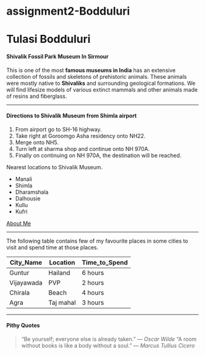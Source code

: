# assignment2-Bodduluri
# Tulasi Bodduluri
#### Shivalik Fossil Park Museum In Sirmour
This is one of the most **famous museums in India** has an extensive collection of fossils and skeletons of prehistoric animals. These animals were mostly native to **Shivaliks** and surrounding geological formations. We will find lifesize models of various extinct mammals and other animals made of resins and fiberglass.

---

#### Directions to Shivalik Museum from Shimla airport
1. From airport go to SH-16 highway.
2. Take right at Goroomgo Asha residency onto NH22.
3. Merge onto NH5.
4. Turn left at sharma shop and continue onto NH 970A.
5. Finally on continuing on NH 970A, the destination will be reached.

Nearest locations to Shivalik Museum.
* Manali
* Shimla
* Dharamshala
* Dalhousie
* Kullu
* Kufri

[About Me](https://github.com/TulasiBodduluri/assignment2-Bodduluri/blob/main/AboutMe.md)

---

The following table contains few of my favourite places in some cities to visit and spend time at those places.

| City_Name | Location | Time_to_Spend |
| ---       | ---      | ---           |
| Guntur    | Hailand  | 6 hours       |
| Vijayawada| PVP      | 2 hours       |
| Chirala   | Beach    | 4 hours       |
| Agra      | Taj mahal| 3 hours       |

---

#### Pithy Quotes
> “Be yourself; everyone else is already taken.”
― *Oscar Wilde*
> “A room without books is like a body without a soul.”
― *Marcus Tullius Cicero*